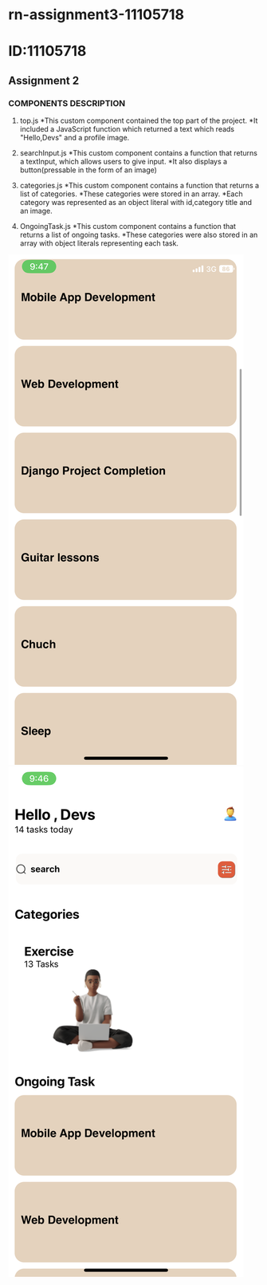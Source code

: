 # rn-assignment3-11105718
# ID:11105718
## Assignment 2

### COMPONENTS DESCRIPTION
1. top.js
            *This custom component contained the top part of the project. 
            *It included a JavaScript function which returned a text which reads "Hello,Devs" and a profile image.

2. searchInput.js
  *This custom component contains a function that returns a textInput, which allows users to give input.
  *It also displays a button(pressable in the form of an image)

3. categories.js
  *This custom component contains a function that returns a list of categories. 
  *These categories were stored in an array.
  *Each category was represented as an object literal with id,category title and an image.

4. OngoingTask.js
  *This custom component contains a function that returns a list of ongoing tasks.
  *These categories were also stored in an array with object literals representing each task.

![](my-app/assets/IMG_7763.PNG)
![](my-app/assets/IMG_7762.PNG)
